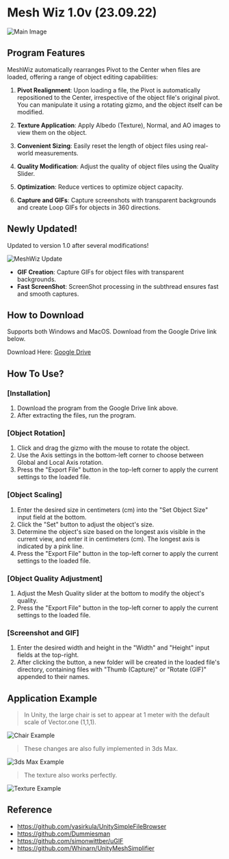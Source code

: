 
# Mesh Wiz 1.0v (23.09.22)

![Main Image](https://blog.kakaocdn.net/dn/bKKSdF/btsvb3NiUxk/bxiklIUqcfVyUkKg91IcLk/img.png)

## Program Features

MeshWiz automatically rearranges Pivot to the Center when files are loaded, offering a range of object editing capabilities:

1. **Pivot Realignment**: Upon loading a file, the Pivot is automatically repositioned to the Center, irrespective of the object file's original pivot. You can manipulate it using a rotating gizmo, and the object itself can be modified.
   
2. **Texture Application**: Apply Albedo (Texture), Normal, and AO images to view them on the object.
   
3. **Convenient Sizing**: Easily reset the length of object files using real-world measurements.
   
4. **Quality Modification**: Adjust the quality of object files using the Quality Slider.
   
5. **Optimization**: Reduce vertices to optimize object capacity.
   
6. **Capture and GIFs**: Capture screenshots with transparent backgrounds and create Loop GIFs for objects in 360 directions.

## Newly Updated!

Updated to version 1.0 after several modifications!

![MeshWiz Update](https://blog.kakaocdn.net/dn/bL9lUV/btsvkRrrEop/mxiqLKIRBrKsttIJv8Ozs0/img.gif)

- **GIF Creation**: Capture GIFs for object files with transparent backgrounds.
- **Fast ScreenShot**: ScreenShot processing in the subthread ensures fast and smooth captures.

## How to Download

Supports both Windows and MacOS. Download from the Google Drive link below.

Download Here: [Google Drive](https://drive.google.com/drive/folders/1255flaD3pOOSMzXRwbupYDtUh8jRuuCM?usp=sharing)

## How To Use?
### [Installation]

1. Download the program from the Google Drive link above.
2. After extracting the files, run the program.

### [Object Rotation]

1. Click and drag the gizmo with the mouse to rotate the object.
2. Use the Axis settings in the bottom-left corner to choose between Global and Local Axis rotation.
3. Press the "Export File" button in the top-left corner to apply the current settings to the loaded file.

### [Object Scaling]

1. Enter the desired size in centimeters (cm) into the "Set Object Size" input field at the bottom.
2. Click the "Set" button to adjust the object's size.
3. Determine the object's size based on the longest axis visible in the current view, and enter it in centimeters (cm). The longest axis is indicated by a pink line.
4. Press the "Export File" button in the top-left corner to apply the current settings to the loaded file.

### [Object Quality Adjustment]

1. Adjust the Mesh Quality slider at the bottom to modify the object's quality.
2. Press the "Export File" button in the top-left corner to apply the current settings to the loaded file.

### [Screenshot and GIF]

1. Enter the desired width and height in the "Width" and "Height" input fields at the top-right.
2. After clicking the button, a new folder will be created in the loaded file's directory, containing files with "Thumb (Capture)" or "Rotate (GIF)" appended to their names.

## Application Example

> In Unity, the large chair is set to appear at 1 meter with the default scale of Vector.one (1,1,1).

![Chair Example](https://drive.google.com/uc?id=1uR2ZJV-Lq8RLUFLhmIawyBd21O0TGRza)

> These changes are also fully implemented in 3ds Max.

![3ds Max Example](https://drive.google.com/uc?id=1vz0LRepQJGgpjDebLMGo34-4gGf9dmtE)

> The texture also works perfectly.

![Texture Example](https://drive.google.com/uc?export=view&id=1pA4GnLoJ5HTSD_CHjUC0PApmGkhaTQVZ)

## Reference

- https://github.com/yasirkula/UnitySimpleFileBrowser
- https://github.com/Dummiesman
- https://github.com/simonwittber/uGIF
- https://github.com/Whinarn/UnityMeshSimplifier
